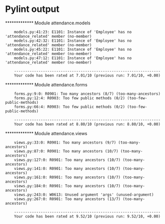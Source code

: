 # Pylint output

************* Module attendance.models


        models.py:41:23: E1101: Instance of 'Employee' has no 'attendance_related' member (no-member)
        models.py:42:32: E1101: Instance of 'Employee' has no 'attendance_related' member (no-member)
        models.py:45:22: E1101: Instance of 'Employee' has no 'attendance_related' member (no-member)
        models.py:47:12: E1101: Instance of 'Employee' has no 'attendance_related' member (no-member)

        ------------------------------------------------------------------
        Your code has been rated at 7.01/10 (previous run: 7.01/10, +0.00)


************* Module attendance.forms


        forms.py:9:0: R0901: Too many ancestors (8/7) (too-many-ancestors)
        forms.py:12:4: R0903: Too few public methods (0/2) (too-few-public-methods)
        forms.py:66:4: R0903: Too few public methods (0/2) (too-few-public-methods)

        ------------------------------------------------------------------
        Your code has been rated at 8.80/10 (previous run: 8.80/10, +0.00)


************* Module attendance.views


        views.py:33:0: R0901: Too many ancestors (9/7) (too-many-ancestors)
        views.py:87:0: R0901: Too many ancestors (10/7) (too-many-ancestors)
        views.py:127:0: R0901: Too many ancestors (10/7) (too-many-ancestors)
        views.py:141:0: R0901: Too many ancestors (10/7) (too-many-ancestors)
        views.py:161:0: R0901: Too many ancestors (10/7) (too-many-ancestors)
        views.py:184:0: R0901: Too many ancestors (10/7) (too-many-ancestors)
        views.py:243:0: W0613: Unused argument 'args' (unused-argument)
        views.py:267:0: R0901: Too many ancestors (13/7) (too-many-ancestors)

        ------------------------------------------------------------------
        Your code has been rated at 9.52/10 (previous run: 9.52/10, +0.00)
